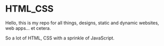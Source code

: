 # HTML_CSS

Hello, this is my repo for all things, designs, static and dynamic websites, web apps... et cetera. 

So a lot of HTML, CSS with a sprinkle of JavaScript.
